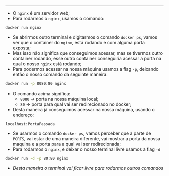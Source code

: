 ___
- O `nginx` é um servidor web;
- Para rodarmos o `nginx`, usamos o comando:
```zsh
docker run nginx
```
- Se abrirmos outro terminal e digitarmos o comando `docker ps`, vamos ver que o container do `nginx`, está rodando e com alguma porta exposta;
- Mas isso não significa que conseguimos acessar, mas se tivermos outro container rodando, esse outro container conseguiria acessar a porta na qual o nosso `nginx` está rodando;
- Para podermos acessar na nossa máquina usamos a flag `-p`, deixando então o nosso comando da seguinte maneira:
```zsh
docker run -p 8080:80 nginx
```
- O comando acima significa:
	- `8080` -> porta na nossa máquina local;
	- `80` -> porta para qual vai ser redirecionado no docker;
- Desta maneira já conseguimos acessar na nossa máquina, usando o endereço:
```text
localhost:PortaPassada
```
- Se usarmos o comando `docker ps`, vamos perceber que a parte de `PORTS`, vai estar de uma maneira diferente, vai mostrar a porta da nossa maquina e a porta para a qual vai ser redirecionada;
- Para rodarmos o `nginx`, e deixar o nosso terminal livre usamos a flag `-d`
```zsh
docker run -d -p 80:80 nginx
```
- *Desta maneira o terminal vai ficar livre para rodarmos outros comandos*
